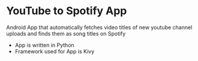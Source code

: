 # YouTube to Spotify App
Android App that automatically fetches video titles of new youtube channel uploads and finds them as song titles on Spotify

* App is written in Python
* Framework used for App is Kivy
